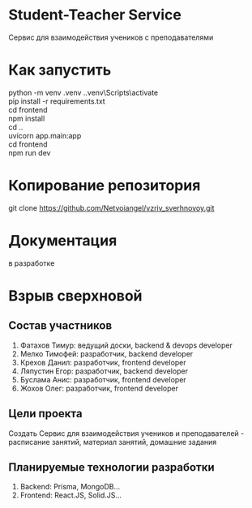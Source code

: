 # Student-Teacher Service
Сервис для взаимодействия учеников с преподавателями
# Как запустить
python -m venv .venv
.\.venv\Scripts\activate  
pip install -r requirements.txt  
cd frontend  
npm install  
cd ..  
uvicorn app.main:app  
cd frontend  
npm run dev  
# Копирование репозитория
git clone https://github.com/Netvoiangel/vzriv_sverhnovoy.git
# Документация
в разработке

# Взрыв сверхновой
## Состав участников
1. Фатахов Тимур: ведущий доски, backend & devops developer
2. Мелко Тимофей: разработчик, backend developer
3. Крехов Данил: разработчик, frontend developer
4. Ляпустин Егор: разработчик, backend developer
5. Буслама Анис: разработчик, frontend developer
6. Жохов Олег: разработчик, frontend developer

## Цели проекта
Создать Сервис для взаимодействия учеников и преподавателей - расписание занятий,
материал занятий, домашние задания

## Планируемые технологии разработки
1. Backend: Prisma, MongoDB...
2. Frontend: React.JS, Solid.JS...

